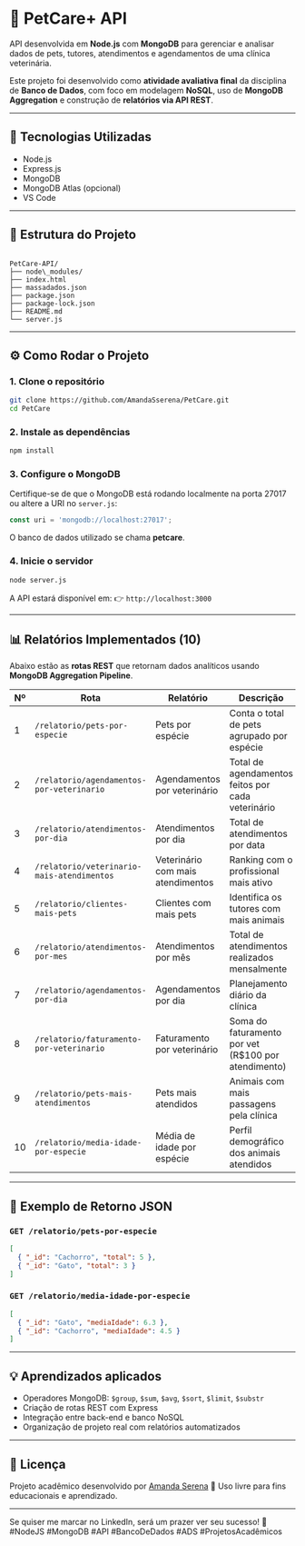 # 🐾 PetCare+ API

API desenvolvida em **Node.js** com **MongoDB** para gerenciar e analisar dados de pets, tutores, atendimentos e agendamentos de uma clínica veterinária.

Este projeto foi desenvolvido como **atividade avaliativa final** da disciplina de **Banco de Dados**, com foco em modelagem **NoSQL**, uso de **MongoDB Aggregation** e construção de **relatórios via API REST**.

---

## 🚀 Tecnologias Utilizadas

- Node.js  
- Express.js  
- MongoDB  
- MongoDB Atlas (opcional)  
- VS Code

---

## 📁 Estrutura do Projeto

```

PetCare-API/
├── node\_modules/
├── index.html
├── massadados.json
├── package.json
├── package-lock.json
├── README.md
└── server.js

````

---

## ⚙️ Como Rodar o Projeto

### 1. Clone o repositório

```bash
git clone https://github.com/AmandaSserena/PetCare.git
cd PetCare
````

### 2. Instale as dependências

```bash
npm install
```

### 3. Configure o MongoDB

Certifique-se de que o MongoDB está rodando localmente na porta 27017 ou altere a URI no `server.js`:

```js
const uri = 'mongodb://localhost:27017';
```

O banco de dados utilizado se chama **petcare**.

### 4. Inicie o servidor

```bash
node server.js
```

A API estará disponível em:
👉 `http://localhost:3000`

---

## 📊 Relatórios Implementados (10)

Abaixo estão as **rotas REST** que retornam dados analíticos usando **MongoDB Aggregation Pipeline**.

| Nº | Rota                                       | Relatório                         | Descrição                                            |
| -- | ------------------------------------------ | --------------------------------- | ---------------------------------------------------- |
| 1  | `/relatorio/pets-por-especie`              | Pets por espécie                  | Conta o total de pets agrupado por espécie           |
| 2  | `/relatorio/agendamentos-por-veterinario`  | Agendamentos por veterinário      | Total de agendamentos feitos por cada veterinário    |
| 3  | `/relatorio/atendimentos-por-dia`          | Atendimentos por dia              | Total de atendimentos por data                       |
| 4  | `/relatorio/veterinario-mais-atendimentos` | Veterinário com mais atendimentos | Ranking com o profissional mais ativo                |
| 5  | `/relatorio/clientes-mais-pets`            | Clientes com mais pets            | Identifica os tutores com mais animais               |
| 6  | `/relatorio/atendimentos-por-mes`          | Atendimentos por mês              | Total de atendimentos realizados mensalmente         |
| 7  | `/relatorio/agendamentos-por-dia`          | Agendamentos por dia              | Planejamento diário da clínica                       |
| 8  | `/relatorio/faturamento-por-veterinario`   | Faturamento por veterinário       | Soma do faturamento por vet (R\$100 por atendimento) |
| 9  | `/relatorio/pets-mais-atendimentos`        | Pets mais atendidos               | Animais com mais passagens pela clínica              |
| 10 | `/relatorio/media-idade-por-especie`       | Média de idade por espécie        | Perfil demográfico dos animais atendidos             |

---

## 🧾 Exemplo de Retorno JSON

### `GET /relatorio/pets-por-especie`

```json
[
  { "_id": "Cachorro", "total": 5 },
  { "_id": "Gato", "total": 3 }
]
```

### `GET /relatorio/media-idade-por-especie`

```json
[
  { "_id": "Gato", "mediaIdade": 6.3 },
  { "_id": "Cachorro", "mediaIdade": 4.5 }
]
```

---

## 💡 Aprendizados aplicados

* Operadores MongoDB: `$group`, `$sum`, `$avg`, `$sort`, `$limit`, `$substr`
* Criação de rotas REST com Express
* Integração entre back-end e banco NoSQL
* Organização de projeto real com relatórios automatizados

---

## 📄 Licença

Projeto acadêmico desenvolvido por [Amanda Serena](https://github.com/AmandaSserena) 💜
Uso livre para fins educacionais e aprendizado.

---

Se quiser me marcar no LinkedIn, será um prazer ver seu sucesso! 🚀
\#NodeJS #MongoDB #API #BancoDeDados #ADS #ProjetosAcadêmicos

```
